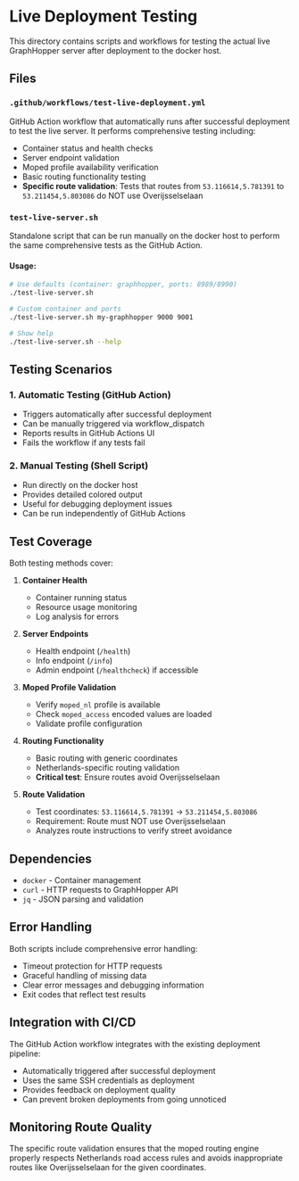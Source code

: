 # Live Deployment Testing

This directory contains scripts and workflows for testing the actual live GraphHopper server after deployment to the docker host.

## Files

### `.github/workflows/test-live-deployment.yml`
GitHub Action workflow that automatically runs after successful deployment to test the live server. It performs comprehensive testing including:

- Container status and health checks
- Server endpoint validation
- Moped profile availability verification
- Basic routing functionality testing
- **Specific route validation**: Tests that routes from `53.116614,5.781391` to `53.211454,5.803086` do NOT use Overijsselselaan

### `test-live-server.sh`
Standalone script that can be run manually on the docker host to perform the same comprehensive tests as the GitHub Action.

#### Usage:
```bash
# Use defaults (container: graphhopper, ports: 8989/8990)
./test-live-server.sh

# Custom container and ports
./test-live-server.sh my-graphhopper 9000 9001

# Show help
./test-live-server.sh --help
```

## Testing Scenarios

### 1. Automatic Testing (GitHub Action)
- Triggers automatically after successful deployment
- Can be manually triggered via workflow_dispatch
- Reports results in GitHub Actions UI
- Fails the workflow if any tests fail

### 2. Manual Testing (Shell Script)
- Run directly on the docker host
- Provides detailed colored output
- Useful for debugging deployment issues
- Can be run independently of GitHub Actions

## Test Coverage

Both testing methods cover:

1. **Container Health**
   - Container running status
   - Resource usage monitoring
   - Log analysis for errors

2. **Server Endpoints**
   - Health endpoint (`/health`)
   - Info endpoint (`/info`)
   - Admin endpoint (`/healthcheck`) if accessible

3. **Moped Profile Validation**
   - Verify `moped_nl` profile is available
   - Check `moped_access` encoded values are loaded
   - Validate profile configuration

4. **Routing Functionality**
   - Basic routing with generic coordinates
   - Netherlands-specific routing validation
   - **Critical test**: Ensure routes avoid Overijsselselaan

5. **Route Validation**
   - Test coordinates: `53.116614,5.781391` → `53.211454,5.803086`
   - Requirement: Route must NOT use Overijsselselaan
   - Analyzes route instructions to verify street avoidance

## Dependencies

- `docker` - Container management
- `curl` - HTTP requests to GraphHopper API
- `jq` - JSON parsing and validation

## Error Handling

Both scripts include comprehensive error handling:
- Timeout protection for HTTP requests
- Graceful handling of missing data
- Clear error messages and debugging information
- Exit codes that reflect test results

## Integration with CI/CD

The GitHub Action workflow integrates with the existing deployment pipeline:
- Automatically triggered after successful deployment
- Uses the same SSH credentials as deployment
- Provides feedback on deployment quality
- Can prevent broken deployments from going unnoticed

## Monitoring Route Quality

The specific route validation ensures that the moped routing engine properly respects Netherlands road access rules and avoids inappropriate routes like Overijsselselaan for the given coordinates.